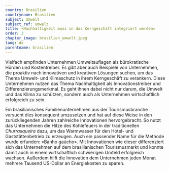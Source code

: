 ```yaml
---
country: Brasilien
countryname: Brasilien
subject: Umwelt
subject_ref: umwelt
title: «Nachhaltigkeit muss in das Kerngeschäft integriert werden»
order: 3
chapter_image: brasilien_umwelt.jpeg
lang: de
parentname: brasilien
---
```

<div class="content" markdown="1">
Vielfach empfinden Unternehmen Umweltauflagen als bürokratische Hürden und Kostentreiber. Es gibt aber auch Beispiele von Unternehmen, die proaktiv nach innovativen und kreativen Lösungen suchen, um das Thema Umwelt- und Klimaschutz in ihrem Kerngeschäft zu verankern. Diese Unternehmen nutzen das Thema Nachhaltigkeit als Innovationstreiber und Differenzierungsmerkmal. Es geht ihnen dabei nicht nur darum, die Umwelt und das Klima zu schützen, sondern auch als Unternehmen wirtschaftlich erfolgreich zu sein.

Ein brasilianisches Familienunternehmen aus der Tourismusbranche versucht dies konsequent umzusetzen und hat auf diese Weise in den zurückliegenden Jahren zahlreiche Innovationen hervorgebracht. So nutzt das Unternehmen die Hitze des Kohlefeuers in der traditionellen _Churrasqueira_ dazu, um das Warmwasser für den Hotel- und Gaststättenbetrieb zu erzeugen. Auch ein passender Name für die Methode wurde erfunden: «Banho gaúcho». Mit Innovationen wie dieser differenziert sich das Unternehmen auf dem brasilianischen Tourismusmarkt und konnte damit auch in einem wirtschaftlich schwierigen Umfeld erfolgreich wachsen. Außerdem hilft die Innovation dem Unternehmen jeden Monat mehrere Tausend US-Dollar an Energiekosten zu sparen.
</div>
